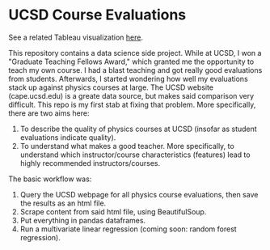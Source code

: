 # UCSD Course Evaluations

See a related Tableau visualization [here](https://public.tableau.com/views/UCSDCourseEvaluations/UCSDevaluations?:embed=y&:display_count=yes&:showTabs=y).

This repository contains a data science side project.  While at UCSD, I won a "Graduate Teaching Fellows Award," which granted me the opportunity to teach my own course.  I had a blast teaching and got really good evaluations from students.  Afterwards, I started wondering how well my evaluations stack up against physics courses at large.  The UCSD website (cape.ucsd.edu) is a greate data source, but makes said comparison very difficult.  This repo is my first stab at fixing that problem.  More specifically, there are two aims here:

1. To describe the quality of physics courses at UCSD (insofar as student evaluations indicate quality).
2. To understand what makes a good teacher.  More specifically, to understand which instructor/course characteristics (features) lead to highly recommended instructors/courses.

The basic workflow was:

1. Query the UCSD webpage for all physics course evaluations, then save the results as an html file.
2. Scrape content from said html file, using BeautifulSoup.
3. Put everything in pandas dataframes.
4. Run a multivariate linear regression (coming soon: random forest regression).
